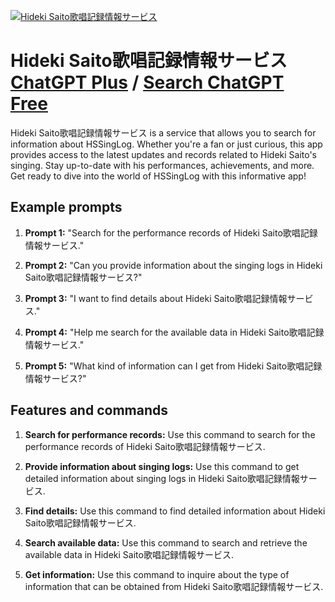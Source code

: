
[![Hideki Saito歌唱記録情報サービス](https://files.oaiusercontent.com/file-GaugAc9BqGMorviTWVFkkTor?se=2123-10-18T02%3A38%3A51Z&sp=r&sv=2021-08-06&sr=b&rscc=max-age%3D31536000%2C%20immutable&rscd=attachment%3B%20filename%3D03a75e45-410f-4e08-bbe6-83dc27ebd18d.png&sig=Zp1Tku2v0HZv/MsqrlbGbwr4kwyZwqTNu7ipy6HUzuU%3D)](https://chat.openai.com/g/g-CC9pmgNfT-hideki-saitoge-chang-ji-lu-qing-bao-sabisu)

# Hideki Saito歌唱記録情報サービス [ChatGPT Plus](https://chat.openai.com/g/g-CC9pmgNfT-hideki-saitoge-chang-ji-lu-qing-bao-sabisu) / [Search ChatGPT Free](https://gptcall.net/index.html#/?search=Hideki%20Saito%E6%AD%8C%E5%94%B1%E8%A8%98%E9%8C%B2%E6%83%85%E5%A0%B1%E3%82%B5%E3%83%BC%E3%83%93%E3%82%B9)

Hideki Saito歌唱記録情報サービス is a service that allows you to search for information about HSSingLog. Whether you're a fan or just curious, this app provides access to the latest updates and records related to Hideki Saito's singing. Stay up-to-date with his performances, achievements, and more. Get ready to dive into the world of HSSingLog with this informative app!

## Example prompts

1. **Prompt 1:** "Search for the performance records of Hideki Saito歌唱記録情報サービス."

2. **Prompt 2:** "Can you provide information about the singing logs in Hideki Saito歌唱記録情報サービス?"

3. **Prompt 3:** "I want to find details about Hideki Saito歌唱記録情報サービス."

4. **Prompt 4:** "Help me search for the available data in Hideki Saito歌唱記録情報サービス."

5. **Prompt 5:** "What kind of information can I get from Hideki Saito歌唱記録情報サービス?"

## Features and commands

1. **Search for performance records:** Use this command to search for the performance records of Hideki Saito歌唱記録情報サービス.

2. **Provide information about singing logs:** Use this command to get detailed information about singing logs in Hideki Saito歌唱記録情報サービス.

3. **Find details:** Use this command to find detailed information about Hideki Saito歌唱記録情報サービス.

4. **Search available data:** Use this command to search and retrieve the available data in Hideki Saito歌唱記録情報サービス.

5. **Get information:** Use this command to inquire about the type of information that can be obtained from Hideki Saito歌唱記録情報サービス.


